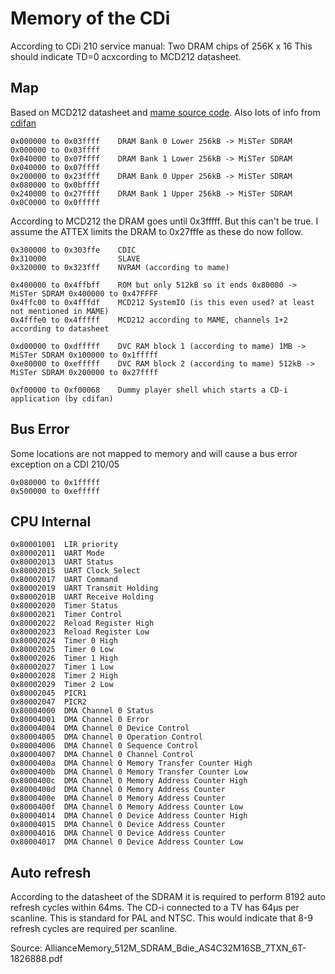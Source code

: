 # Memory of the CDi

According to CDi 210 service manual: Two DRAM chips of 256K x 16
This should indicate TD=0 acxcording to MCD212 datasheet.

## Map

Based on MCD212 datasheet and [mame source code](https://github.com/dankan1890/mewui/blob/master/src/mame/drivers/cdi.cpp).
Also lots of info from [cdifan](https://github.com/cdifan/cdichips)

    0x000000 to 0x03ffff    DRAM Bank 0 Lower 256kB -> MiSTer SDRAM 0x000000 to 0x03ffff
    0x040000 to 0x07ffff    DRAM Bank 1 Lower 256kB -> MiSTer SDRAM 0x040000 to 0x07ffff
    0x200000 to 0x23ffff    DRAM Bank 0 Upper 256kB -> MiSTer SDRAM 0x080000 to 0x0bffff
    0x240000 to 0x27ffff    DRAM Bank 1 Upper 256kB -> MiSTer SDRAM 0x0C0000 to 0x0fffff

According to MCD212 the DRAM goes until 0x3fffff. But this can't be true.
I assume the ATTEX limits the DRAM to 0x27fffe as these do now follow.

    0x300000 to 0x303ffe    CDIC
    0x310000                SLAVE
    0x320000 to 0x323fff    NVRAM (according to mame)

    0x400000 to 0x4ffbff    ROM but only 512kB so it ends 0x80000 -> MiSTer SDRAM 0x400000 to 0x47FFFF
    0x4ffc00 to 0x4fffdf    MCD212 SystemIO (is this even used? at least not mentioned in MAME)
    0x4fffe0 to 0x4fffff    MCD212 according to MAME, channels 1+2 according to datasheet

    0xd00000 to 0xdfffff    DVC RAM block 1 (according to mame) 1MB -> MiSTer SDRAM 0x100000 to 0x1fffff
    0xe80000 to 0xefffff    DVC RAM block 2 (according to mame) 512kB -> MiSTer SDRAM 0x200000 to 0x27ffff

    0xf00000 to 0xf00068    Dummy player shell which starts a CD-i application (by cdifan)

## Bus Error

Some locations are not mapped to memory and will cause a bus error exception on a CDI 210/05

    0x080000 to 0x1fffff
    0x500000 to 0xefffff

## CPU Internal

    0x80001001  LIR priority
    0x80002011  UART Mode
    0x80002013  UART Status
    0x80002015  UART Clock Select
    0x80002017  UART Command
    0x80002019  UART Transmit Holding
    0x8000201B  UART Receive Holding
    0x80002020  Timer Status
    0x80002021  Timer Control
    0x80002022  Reload Register High
    0x80002023  Reload Register Low
    0x80002024  Timer 0 High
    0x80002025  Timer 0 Low
    0x80002026  Timer 1 High
    0x80002027  Timer 1 Low
    0x80002028  Timer 2 High
    0x80002029  Timer 2 Low
    0x80002045  PICR1
    0x80002047  PICR2
    0x80004000  DMA Channel 0 Status
    0x80004001  DMA Channel 0 Error
    0x80004004  DMA Channel 0 Device Control
    0x80004005  DMA Channel 0 Operation Control
    0x80004006  DMA Channel 0 Sequence Control
    0x80004007  DMA Channel 0 Channel Control
    0x8000400a  DMA Channel 0 Memory Transfer Counter High
    0x8000400b  DMA Channel 0 Memory Transfer Counter Low
    0x8000400c  DMA Channel 0 Memory Address Counter High
    0x8000400d  DMA Channel 0 Memory Address Counter
    0x8000400e  DMA Channel 0 Memory Address Counter
    0x8000400f  DMA Channel 0 Memory Address Counter Low
    0x80004014  DMA Channel 0 Device Address Counter High
    0x80004015  DMA Channel 0 Device Address Counter
    0x80004016  DMA Channel 0 Device Address Counter
    0x80004017  DMA Channel 0 Device Address Counter Low

## Auto refresh

According to the datasheet of the SDRAM it is required to perform 8192 auto refresh cycles within 64ms.
The CD-i connected to a TV has 64µs per scanline. This is standard for PAL and NTSC. This would indicate
that 8-9 refresh cycles are required per scanline.

Source: AllianceMemory_512M_SDRAM_Bdie_AS4C32M16SB_7TXN_6T-1826888.pdf

